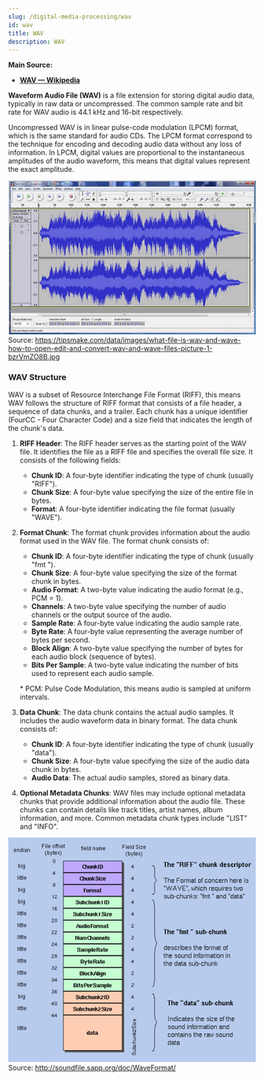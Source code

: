```yaml
---
slug: /digital-media-processing/wav
id: wav
title: WAV
description: WAV
---
```


**Main Source:**

- **[WAV — Wikipedia](https://en.wikipedia.org/wiki/WAV)**

**Waveform Audio File (WAV)** is a file extension for storing digital audio data, typically in raw data or uncompressed. The common sample rate and bit rate for WAV audio is 44.1 kHz and 16-bit respectively.

Uncompressed WAV is in linear pulse-code modulation (LPCM) format, which is the same standard for audio CDs. The LPCM format correspond to the technique for encoding and decoding audio data without any loss of information. In LPCM, digital values are proportional to the instantaneous amplitudes of the audio waveform, this means that digital values represent the exact amplitude.

![WAV file in an audio editing software](./wav-example.png)  
Source: https://tipsmake.com/data/images/what-file-is-wav-and-wave-how-to-open-edit-and-convert-wav-and-wave-files-picture-1-bzrVmZO8B.jpg

### WAV Structure

WAV is a subset of Resource Interchange File Format (RIFF), this means WAV follows the structure of RIFF format that consists of a file header, a sequence of data chunks, and a trailer. Each chunk has a unique identifier (FourCC - Four Character Code) and a size field that indicates the length of the chunk's data.

1. **RIFF Header**: The RIFF header serves as the starting point of the WAV file. It identifies the file as a RIFF file and specifies the overall file size. It consists of the following fields:

   - **Chunk ID**: A four-byte identifier indicating the type of chunk (usually "RIFF").
   - **Chunk Size**: A four-byte value specifying the size of the entire file in bytes.
   - **Format**: A four-byte identifier indicating the file format (usually "WAVE").

2. **Format Chunk**: The format chunk provides information about the audio format used in the WAV file. The format chunk consists of:

   - **Chunk ID**: A four-byte identifier indicating the type of chunk (usually "fmt ").
   - **Chunk Size**: A four-byte value specifying the size of the format chunk in bytes.
   - **Audio Format**: A two-byte value indicating the audio format (e.g., PCM = 1).
   - **Channels**: A two-byte value specifying the number of audio channels or the output source of the audio.
   - **Sample Rate**: A four-byte value indicating the audio sample rate.
   - **Byte Rate**: A four-byte value representing the average number of bytes per second.
   - **Block Align**: A two-byte value specifying the number of bytes for each audio block (sequence of bytes).
   - **Bits Per Sample**: A two-byte value indicating the number of bits used to represent each audio sample.

   \* PCM: Pulse Code Modulation, this means audio is sampled at uniform intervals.

3. **Data Chunk**: The data chunk contains the actual audio samples. It includes the audio waveform data in binary format. The data chunk consists of:

   - **Chunk ID**: A four-byte identifier indicating the type of chunk (usually "data").
   - **Chunk Size**: A four-byte value specifying the size of the audio data chunk in bytes.
   - **Audio Data**: The actual audio samples, stored as binary data.

4. **Optional Metadata Chunks**: WAV files may include optional metadata chunks that provide additional information about the audio file. These chunks can contain details like track titles, artist names, album information, and more. Common metadata chunk types include "LIST" and "INFO".

![Structure of a WAV file](./wav-structure.png)  
Source: http://soundfile.sapp.org/doc/WaveFormat/
